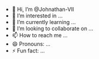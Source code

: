 - 👋 Hi, I’m @Johnathan-VII
- 👀 I’m interested in ...
- 🌱 I’m currently learning ...
- 💞️ I’m looking to collaborate on ...
- 📫 How to reach me ...
- 😄 Pronouns: ...
- ⚡ Fun fact: ...

<!---
Johnathan-VII/Johnathan-VII is a ✨ special ✨ repository because its `README.md` (this file) appears on your GitHub profile.
You can click the Preview link to take a look at your changes.
--->
